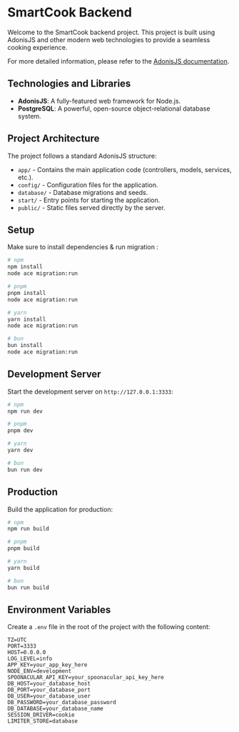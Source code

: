 # SmartCook Backend

Welcome to the SmartCook backend project. This project is built using AdonisJS and other modern web technologies to provide a seamless cooking experience.

For more detailed information, please refer to the [AdonisJS documentation](https://docs.adonisjs.com/).

## Technologies and Libraries

- **AdonisJS**: A fully-featured web framework for Node.js.
- **PostgreSQL**: A powerful, open-source object-relational database system.

## Project Architecture

The project follows a standard AdonisJS structure:

- `app/` - Contains the main application code (controllers, models, services, etc.).
- `config/` - Configuration files for the application.
- `database/` - Database migrations and seeds.
- `start/` - Entry points for starting the application.
- `public/` - Static files served directly by the server.

## Setup

Make sure to install dependencies & run migration :

```bash
# npm
npm install
node ace migration:run

# pnpm
pnpm install
node ace migration:run

# yarn
yarn install
node ace migration:run

# bun
bun install
node ace migration:run
```

## Development Server

Start the development server on `http://127.0.0.1:3333`:

```bash
# npm
npm run dev

# pnpm
pnpm dev

# yarn
yarn dev

# bun
bun run dev
```

## Production

Build the application for production:

```bash
# npm
npm run build

# pnpm
pnpm build

# yarn
yarn build

# bun
bun run build
```

## Environment Variables

Create a `.env` file in the root of the project with the following content:

```properties
TZ=UTC
PORT=3333
HOST=0.0.0.0
LOG_LEVEL=info
APP_KEY=your_app_key_here
NODE_ENV=development
SPOONACULAR_API_KEY=your_spoonacular_api_key_here
DB_HOST=your_database_host
DB_PORT=your_database_port
DB_USER=your_database_user
DB_PASSWORD=your_database_password
DB_DATABASE=your_database_name
SESSION_DRIVER=cookie
LIMITER_STORE=database
```
